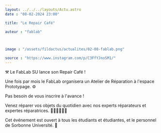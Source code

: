 ```yaml
---
layout: ../../../layouts/Actu.astro
date : "08-02-2024 23:00"

title: "Le Repair Café"

auteur : "fablab" 

 

image : "/assets/fildactus/actualites/02-08-fablab.png"

source : "https://www.instagram.com/p/C3FfYJnoSM1/"
---
```


⚒️ Le FabLab SU lance son Repair Café !

Une fois par mois le FabLab organisera un Atelier de Réparation à l'espace Prototypage. ⚙️

Pas besoin de vous inscrire à l'avance !

Venez réparer vos objets du quotidien avec nos experts réparateurs et expertes réparatrices. 👩‍🔧👨‍🔧🧑‍🔧

Cet événement est ouvert à tous les étudiants et étudiantes, et le personnel de Sorbonne Université. 🏫